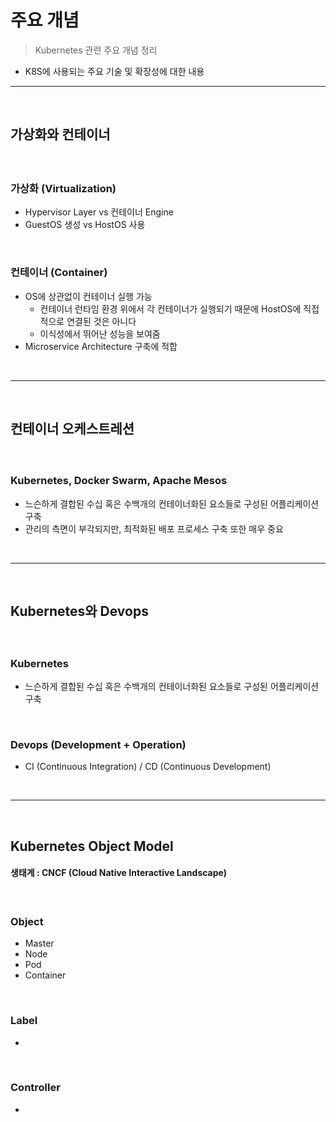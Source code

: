 # 주요 개념
> Kubernetes 관련 주요 개념 정리
* K8S에 사용되는 주요 기술 및 확장성에 대한 내용

<hr>
<br>

## 가상화와 컨테이너

#### 

<br>

### 가상화 (Virtualization)
* Hypervisor Layer vs 컨테이너 Engine
* GuestOS 생성 vs HostOS 사용

<br>

### 컨테이너 (Container)
* OS에 상관없이 컨테이너 실행 가능
  * 컨테이너 런타임 환경 위에서 각 컨테이너가 실행되기 때문에 HostOS에 직접적으로 연결된 것은 아니다
  * 이식성에서 뛰어난 성능을 보여줌
* Microservice Architecture 구축에 적합

<br>
<hr>
<br>

## 컨테이너 오케스트레션

####

<br>

### Kubernetes, Docker Swarm, Apache Mesos

* 느슨하게 결합된 수십 혹은 수백개의 컨테이너화된 요소들로 구성된 어플리케이션 구축
* 관리의 측면이 부각되지만, 최적화된 배포 프로세스 구축 또한 매우 중요

<br>
<hr>
<br>

## Kubernetes와 Devops

#### 

<br>

### Kubernetes
* 느슨하게 결합된 수십 혹은 수백개의 컨테이너화된 요소들로 구성된 어플리케이션 구축

<br>

### Devops (Development + Operation)
* CI (Continuous Integration) / CD (Continuous Development)

<br>
<hr>
<br>

## Kubernetes Object Model

#### 생태계 : CNCF (Cloud Native Interactive Landscape)

<br>

### Object
* Master
* Node
* Pod
* Container

<br>

### Label
* 

<br>

### Controller
* 
